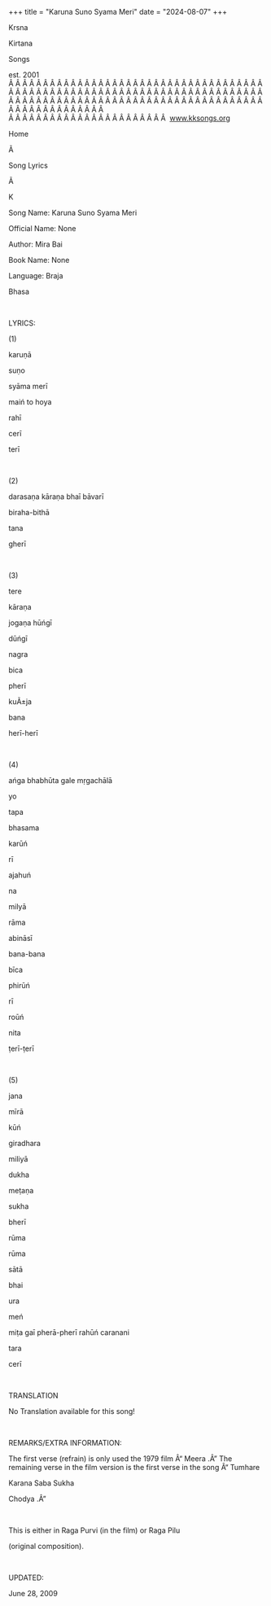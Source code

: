 +++ 
title = "Karuna Suno Syama Meri"
date = "2024-08-07"
+++

Krsna
 
Kirtana
 
Songs

est. 2001
Â Â Â Â Â Â Â Â Â Â Â Â Â Â Â Â Â Â Â Â Â Â Â Â Â Â Â Â Â Â Â Â Â Â Â Â Â Â Â Â Â Â Â Â Â Â Â Â Â Â Â Â Â Â Â Â Â Â Â Â Â Â Â Â Â Â Â Â Â Â Â Â Â Â Â Â Â Â Â Â Â Â Â Â Â Â Â Â Â Â Â Â Â Â Â Â Â Â Â Â Â Â Â Â Â Â Â Â Â Â Â Â Â Â Â Â Â Â Â Â Â Â Â Â Â  
Â Â Â Â Â Â Â Â Â Â Â Â Â Â Â Â Â Â Â Â Â Â Â  
www.kksongs.org








Home
 
Ã 
 
Song Lyrics
 
Ã 
 
K


Song Name: 
Karuna Suno Syama Meri


Official Name: None


Author: 
Mira 
Bai


Book Name: None


Language: 
Braja
 
Bhasa




 


LYRICS:




(1)


karuṇā
 
suṇo
 
syāma
 merī


maiń
 to 
hoya
 
rahī
 
cerī
 
terī


 


(2)


darasaṇa
 kāraṇa bhaī
bāvarī


biraha-bithā
 
tana
 
gherī


 


(3)


tere
 
kāraṇa


jogaṇa
 hūńgī


dūńgī
 
nagra
 
bica
 
pherī


kuÃ±ja
 
bana
 
herī-herī


 


(4)


ańga
 bhabhūta gale 
mṛgachālā


yo
 
tapa
 
bhasama
 
karūń
 
rī


ajahuń
 
na
 
milyā
 
rāma

abināsī


bana-bana
 
bīca
 
phirūń
 
rī
 
roūń
 
nita
 
ṭerī-ṭerī


 


(5)


jana
 
mīrā


kūń
 
giradhara
 
miliyā


dukha
 
meṭaṇa


sukha
 
bherī


rūma
 
rūma
 
sātā
 
bhai
 
ura
 
meń


miṭa
 gaī pherā-pherī
rahūń 
caranani
 
tara


cerī


 


TRANSLATION


No
Translation available for this song!


 


REMARKS/EXTRA INFORMATION:


The first verse (refrain)
is only used the 1979 film Â“
Meera
.Â” The remaining
verse in the film version is the first verse in the song Â“
Tumhare
 
Karana
 Saba 
Sukha
 
Chodya
.Â”


 


This is either in Raga 
Purvi
 (in the film) or Raga 
Pilu

(original composition).


 


UPDATED:

June 28, 2009